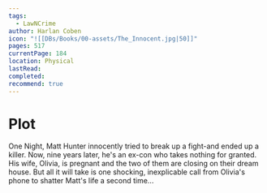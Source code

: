 ```yaml
---
tags:
  - LawNCrime
author: Harlan Coben
icon: "![[DBs/Books/00-assets/The_Innocent.jpg|50]]"
pages: 517
currentPage: 184
location: Physical
lastRead: 
completed: 
recommend: true
---
```

# Plot
One Night, Matt Hunter innocently tried to break up a fight-and ended up a killer. Now, nine years later, he's an ex-con who takes nothing for granted. His wife, Olivia, is pregnant and the two of them are closing on their dream house. But all it will take is one shocking, inexplicable call from Olivia's phone to shatter Matt's life a second time...